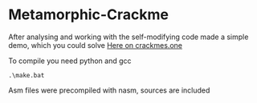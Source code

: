 # Metamorphic-Crackme

After analysing and working with the self-modifying code made a simple demo, which you could solve  [Here on crackmes.one](https://crackmes.one/crackme/648989f333c5d439389138b9)

To compile you need python and gcc
```
.\make.bat
```
Asm files were precompiled with nasm, sources are included
